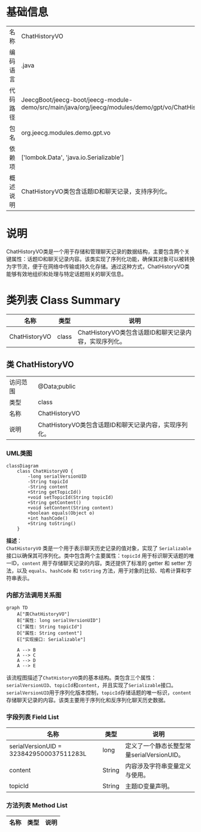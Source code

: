 # 基础信息

|      |      |
|------|------|
| 名称 | ChatHistoryVO |
| 编码语言 | .java |
| 代码路径 | JeecgBoot/jeecg-boot/jeecg-module-demo/src/main/java/org/jeecg/modules/demo/gpt/vo/ChatHistoryVO.java |
| 包名 | org.jeecg.modules.demo.gpt.vo |
| 依赖项 | ['lombok.Data', 'java.io.Serializable'] |
| 概述说明 | ChatHistoryVO类包含话题ID和聊天记录，支持序列化。 |

# 说明

ChatHistoryVO类是一个用于存储和管理聊天记录的数据结构，主要包含两个关键属性：话题ID和聊天记录内容。该类实现了序列化功能，确保其对象可以被转换为字节流，便于在网络中传输或持久化存储。通过这种方式，ChatHistoryVO类能够有效地组织和处理与特定话题相关的聊天信息。

# 类列表 Class Summary

| 名称   | 类型  | 说明 |
|-------|------|-------------|
| ChatHistoryVO | class | ChatHistoryVO类包含话题ID和聊天记录内容，实现序列化。 |



## 类 ChatHistoryVO

|      |      |
|------|------|
| 访问范围 | @Data;public |
| 类型 | class |
| 名称 | ChatHistoryVO |
| 说明 | ChatHistoryVO类包含话题ID和聊天记录内容，实现序列化。 |


### UML类图

```mermaid
classDiagram
    class ChatHistoryVO {
        -long serialVersionUID
        -String topicId
        -String content
        +String getTopicId()
        +void setTopicId(String topicId)
        +String getContent()
        +void setContent(String content)
        +boolean equals(Object o)
        +int hashCode()
        +String toString()
    }
```

**描述**：  
`ChatHistoryVO` 类是一个用于表示聊天历史记录的值对象，实现了 `Serializable` 接口以确保其可序列化。类中包含两个主要属性：`topicId` 用于标识聊天话题的唯一ID，`content` 用于存储聊天记录的内容。类还提供了标准的 getter 和 setter 方法，以及 `equals`、`hashCode` 和 `toString` 方法，用于对象的比较、哈希计算和字符串表示。


### 内部方法调用关系图

```mermaid
graph TD
    A["类ChatHistoryVO"]
    B["属性: long serialVersionUID"]
    C["属性: String topicId"]
    D["属性: String content"]
    E["实现接口: Serializable"]

    A --> B
    A --> C
    A --> D
    A --> E
```

该流程图描述了`ChatHistoryVO`类的基本结构。类包含三个属性：`serialVersionUID`、`topicId`和`content`，并且实现了`Serializable`接口。`serialVersionUID`用于序列化版本控制，`topicId`存储话题的唯一标识，`content`存储聊天记录的内容。该类主要用于序列化和反序列化聊天历史数据。

### 字段列表 Field List

| 名称  | 类型  | 说明 |
|-------|-------|------|
| serialVersionUID = 3238429500037511283L | long | 定义了一个静态长整型常量serialVersionUID。 |
| content | String | 内容涉及字符串变量定义与使用。 |
| topicId | String | 主题ID变量声明。 |

### 方法列表 Method List

| 名称  | 类型  | 说明 |
|-------|-------|------|




